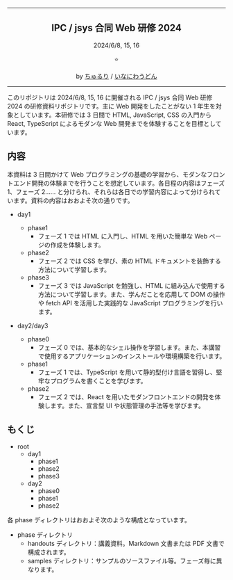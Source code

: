 <hr>
<h2 align="center">IPC  / jsys 合同 Web 研修 2024</h2>
<p align="center">2024/6/8, 15, 16</p>
<p align="center">⭐️</p>
<p align="center">by <a  href="https://x.com/chururi_">ちゅるり</a> / <a href="https://x.com/kyoto_inaniwa">いなにわうどん</a></p>
<hr>

このリポジトリは 2024/6/8, 15, 16 に開催される IPC / jsys 合同 Web 研修 2024 の研修資料リポジトリです。主に Web 開発をしたことがない 1 年生を対象としています。本研修では 3 日間で HTML, JavaScript, CSS の入門から React, TypeScript によるモダンな Web 開発までを体験することを目標としています。

## 内容
本資料は 3 日間かけて Web プログラミングの基礎の学習から、モダンなフロントエンド開発の体験までを行うことを想定しています。各日程の内容はフェーズ 1、フェーズ 2…… と分けられ、それらは各日での学習内容によって分けられています。資料の内容はおおよそ次の通りです。

- day1
  - phase1
    - フェーズ 1 では HTML に入門し、HTML を用いた簡単な Web ページの作成を体験します。
  - phase2
    - フェーズ 2 では CSS を学び、素の HTML ドキュメントを装飾する方法について学習します。
  - phase3
    - フェーズ 3 では JavaScript を勉強し、HTML に組み込んで使用する方法について学習します。また、学んだことを応用して DOM の操作や fetch API を活用した実践的な JavaScript プログラミングを行います。

- day2/day3
  - phase0
    - フェーズ 0 では、基本的なシェル操作を学習します。また、本講習で使用するアプリケーションのインストールや環境構築を行います。
  - phase1
    - フェーズ 1 では、TypeScript を用いて静的型付け言語を習得し、堅牢なプログラムを書くことを学びます。
  - phase2
    - フェーズ 2 では、React を用いたモダンフロントエンドの開発を体験します。また、宣言型 UI や状態管理の手法等を学びます。

## もくじ
- root
  - day1
    - phase1
    - phase2
    - phase3
  - day2
    - phase0
    - phase1
    - phase2

各 phase ディレクトリはおおよそ次のような構成となっています。
- phase ディレクトリ
  - handouts ディレクトリ：講義資料。Markdown 文書または PDF 文書で構成されます。
  - samples ディレクトリ：サンプルのソースファイル等。フェーズ毎に異なります。
